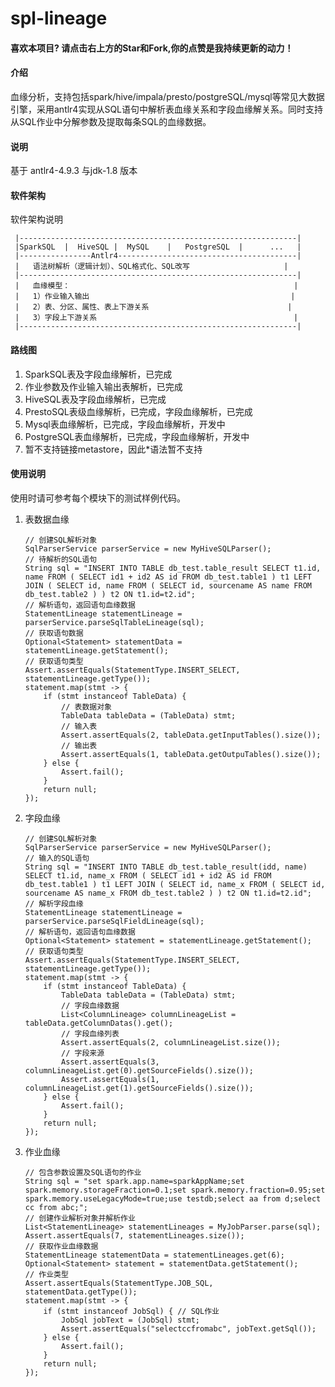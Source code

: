 ﻿# spl-lineage

#### 喜欢本项目? 请点击右上方的Star和Fork,你的点赞是我持续更新的动力！

#### 介绍

血缘分析，支持包括spark/hive/impala/presto/postgreSQL/mysql等常见大数据引擎，采用antlr4实现从SQL语句中解析表血缘关系和字段血缘解关系。同时支持从SQL作业中分解参数及提取每条SQL的血缘数据。
#### 说明
基于 antlr4-4.9.3 与jdk-1.8 版本
#### 软件架构

软件架构说明

     |--------------------------------------------------------------|
     |SparkSQL  |  HiveSQL |  MySQL    |   PostgreSQL  |      ...   |
     |----------------Antlr4----------------------------------------|
     |   语法树解析（逻辑计划）、SQL格式化、SQL改写                     |
     |--------------------------------------------------------------|
     |   血缘模型：                                                  |
     |   1）作业输入输出                                             |
     |   2）表、分区、属性、表上下游关系                               |
     |   3）字段上下游关系                                            |
     |--------------------------------------------------------------|
        
#### 路线图
1.  SparkSQL表及字段血缘解析，已完成
2.  作业参数及作业输入输出表解析，已完成
3.  HiveSQL表及字段血缘解析，已完成
4.  PrestoSQL表级血缘解析，已完成，字段血缘解析，已完成
5.  Mysql表血缘解析，已完成，字段血缘解析，开发中
6.  PostgreSQL表血缘解析，已完成，字段血缘解析，开发中
7.  暂不支持链接metastore，因此*语法暂不支持

#### 使用说明

   使用时请可参考每个模块下的测试样例代码。 
   
1.  表数据血缘

    ~~~
    // 创建SQL解析对象
    SqlParserService parserService = new MyHiveSQLParser();
    // 待解析的SQL语句
    String sql = "INSERT INTO TABLE db_test.table_result SELECT t1.id, name FROM ( SELECT id1 + id2 AS id FROM db_test.table1 ) t1 LEFT JOIN ( SELECT id, name FROM ( SELECT id, sourcename AS name FROM db_test.table2 ) ) t2 ON t1.id=t2.id";
    // 解析语句，返回语句血缘数据
    StatementLineage statementLineage = parserService.parseSqlTableLineage(sql);
    // 获取语句数据
    Optional<Statement> statementData = statementLineage.getStatement();
    // 获取语句类型
    Assert.assertEquals(StatementType.INSERT_SELECT, statementLineage.getType());
    statement.map(stmt -> {
        if (stmt instanceof TableData) {
            // 表数据对象
            TableData tableData = (TableData) stmt;
            // 输入表
            Assert.assertEquals(2, tableData.getInputTables().size());
            // 输出表
            Assert.assertEquals(1, tableData.getOutpuTables().size());
        } else {
            Assert.fail();
        }
        return null;
    });
    ~~~
    
2.  字段血缘
    
    ~~~
    // 创建SQL解析对象
    SqlParserService parserService = new MyHiveSQLParser();
    // 输入的SQL语句
    String sql = "INSERT INTO TABLE db_test.table_result(idd, name) SELECT t1.id, name_x FROM ( SELECT id1 + id2 AS id FROM db_test.table1 ) t1 LEFT JOIN ( SELECT id, name_x FROM ( SELECT id, sourcename AS name_x FROM db_test.table2 ) ) t2 ON t1.id=t2.id";
    // 解析字段血缘
    StatementLineage statementLineage = parserService.parseSqlFieldLineage(sql);
    // 解析语句，返回语句血缘数据
    Optional<Statement> statement = statementLineage.getStatement();
    // 获取语句类型
    Assert.assertEquals(StatementType.INSERT_SELECT, statementLineage.getType());
    statement.map(stmt -> {
        if (stmt instanceof TableData) {
            TableData tableData = (TableData) stmt;
            // 字段血缘数据
            List<ColumnLineage> columnLineageList = tableData.getColumnDatas().get();
            // 字段血缘列表
            Assert.assertEquals(2, columnLineageList.size());
            // 字段来源
            Assert.assertEquals(3, columnLineageList.get(0).getSourceFields().size());
            Assert.assertEquals(1, columnLineageList.get(1).getSourceFields().size());
        } else {
            Assert.fail();
        }
        return null;
    });
    ~~~
    
3.  作业血缘
    ~~~
    // 包含参数设置及SQL语句的作业
    String sql = "set spark.app.name=sparkAppName;set spark.memory.storageFraction=0.1;set spark.memory.fraction=0.95;set spark.memory.useLegacyMode=true;use testdb;select aa from d;select cc from abc;";
    // 创建作业解析对象并解析作业
    List<StatementLineage> statementLineages = MyJobParser.parse(sql);
    Assert.assertEquals(7, statementLineages.size());
    // 获取作业血缘数据
    StatementLineage statementData = statementLineages.get(6);
    Optional<Statement> statement = statementData.getStatement();
    // 作业类型
    Assert.assertEquals(StatementType.JOB_SQL, statementData.getType());
    statement.map(stmt -> {
        if (stmt instanceof JobSql) { // SQL作业
            JobSql jobText = (JobSql) stmt;
            Assert.assertEquals("selectccfromabc", jobText.getSql());
        } else {
            Assert.fail();
        }
        return null;
    });
    ~~~
    
